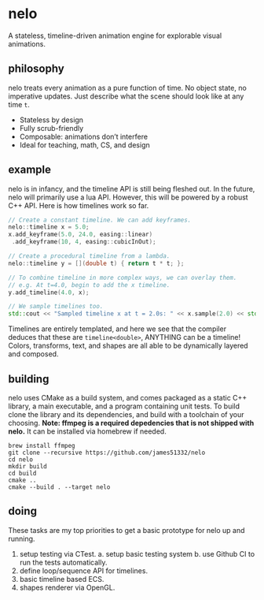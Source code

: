 # nelo

A stateless, timeline-driven animation engine for explorable visual animations.

## philosophy

nelo treats every animation as a pure function of time. No object state, no imperative updates. Just describe what the scene should look like at any time `t`.

* Stateless by design
* Fully scrub-friendly
* Composable: animations don’t interfere
* Ideal for teaching, math, CS, and design

## example

nelo is in infancy, and the timeline API is still being fleshed out. In the future, nelo will primarily use a lua API. However, this will be powered by a robust C++ API. Here is how timelines work so far.

```cpp
// Create a constant timeline. We can add keyframes.
nelo::timeline x = 5.0;
x.add_keyframe(5.0, 24.0, easing::linear)
 .add_keyframe(10, 4, easing::cubicInOut);

// Create a procedural timeline from a lambda.
nelo::timeline y = [](double t) { return t * t; };

// To combine timeline in more complex ways, we can overlay them. 
// e.g. At t=4.0, begin to add the x timeline.
y.add_timeline(4.0, x);

// We sample timelines too.
std::cout << "Sampled timeline x at t = 2.0s: " << x.sample(2.0) << std::endl;
```

Timelines are entirely templated, and here we see that the compiler deduces that these are `timeline<double>`, ANYTHING can be a timeline! Colors, transforms, text, and shapes are all able to be dynamically layered and composed.

## building

nelo uses CMake as a build system, and comes packaged as a static C++ library, a main executable, and a program containing unit tests. To build clone the library and its dependencies, and build with a toolchain of your choosing. **Note: ffmpeg is a required depedencies that is not shipped with nelo.** It can be installed via homebrew if needed.

```
brew install ffmpeg
git clone --recursive https://github.com/james51332/nelo
cd nelo
mkdir build
cd build
cmake ..
cmake --build . --target nelo
```

## doing

These tasks are my top priorities to get a basic prototype for nelo up and running.
1. setup testing via CTest.
 a. setup basic testing system
 b. use Github CI to run the tests automatically.
2. define loop/sequence API for timelines.
3. basic timeline based ECS.
4. shapes renderer via OpenGL.
